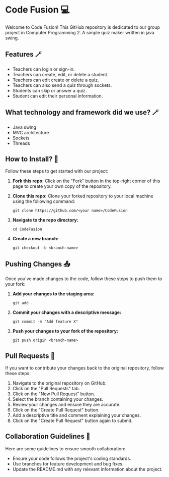 # Code Fusion 💻

Welcome to Code Fusion! This GitHub repository is dedicated to our group project in Computer Programming 2. 
A simple quiz maker written in java swing.

## Features 🪄
- Teachers can login or sign-in. 
- Teachers can create, edit, or delete a student.
- Teachers can edit create or delete a quiz.
- Teachers can also send a quiz through sockets.
- Students can skip or answer a quiz.
- Student can edit their personal information. 

## What technology and framework did we use? 🪄
- Java swing
- MVC architecture
- Sockets
-  Threads

## How to Install? 🚀

Follow these steps to get started with our project:

1. **Fork this repo:** Click on the "Fork" button in the top-right corner of this page to create your own copy of the repository.

2. **Clone this repo:** Clone your forked repository to your local machine using the following command:
    ```
    git clone https://github.com/<your name>/CodeFusion
    ```

3. **Navigate to the repo directory:**
    ```
    cd CodeFusion
    ```

4. **Create a new branch:**
    ```
    git checkout -b <branch-name>
    ```

## Pushing Changes 📤

Once you've made changes to the code, follow these steps to push them to your fork:

1. **Add your changes to the staging area:**
    ```
    git add .
    ```

2. **Commit your changes with a descriptive message:**
    ```
    git commit -m "Add feature X"
    ```

3. **Push your changes to your fork of the repository:**
    ```
    git push origin <branch-name>
    ```

## Pull Requests 🔄

If you want to contribute your changes back to the original repository, follow these steps:

1. Navigate to the original repository on GitHub.
2. Click on the "Pull Requests" tab.
3. Click on the "New Pull Request" button.
4. Select the branch containing your changes.
5. Review your changes and ensure they are accurate.
6. Click on the "Create Pull Request" button.
7. Add a descriptive title and comment explaining your changes.
8. Click on the "Create Pull Request" button again to submit.

## Collaboration Guidelines 🤝

Here are some guidelines to ensure smooth collaboration:

- Ensure your code follows the project's coding standards.
- Use branches for feature development and bug fixes.
- Update the README.md with any relevant information about the project.

